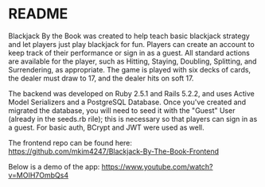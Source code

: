 # README
Blackjack By the Book was created to help teach basic blackjack strategy and let players just play blackjack for fun. Players can create an account to keep track of their performance or sign in as a guest. All standard actions are available for the player, such as Hitting, Staying, Doubling, Splitting, and Surrendering, as appropriate. The game is played with six decks of cards, the dealer must draw to 17, and the dealer hits on soft 17.

The backend was developed on Ruby 2.5.1 and Rails 5.2.2, and uses Active Model Serializers and a PostgreSQL Database. Once you've created and migrated the database, you will need to seed it with the "Guest" User (already in the seeds.rb rile); this is necessary so that players can sign in as a guest. For basic auth, BCrypt and JWT were used as well.

The frontend repo can be found here:
https://github.com/mkim4247/Blackjack-By-The-Book-Frontend

Below is a demo of the app:
https://www.youtube.com/watch?v=MOIH7OmbQs4
